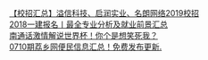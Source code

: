   
[【校招汇总】溢信科技、启润实业、名朗网络2019校招](http://www.dianyue.me/archives/505/6vynuydkr2gg8t35/)  
[2018一建报名丨最全专业分析及就业前景汇总](http://www.dianyue.me/archives/563/qw72amd75ik3t3hn/)  
[南通话激情解说世界杯！你个是想笑死我？](http://www.dianyue.me/archives/920/2pterj6wrqq34w7m/)  
[0710期荔乡网便民信息汇总！免费发布更新.](http://www.dianyue.me/archives/887/ete40xz89zq00a1v/)